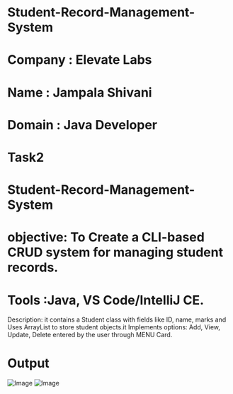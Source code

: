 # Student-Record-Management-System

# Company : Elevate Labs

# Name : Jampala Shivani

# Domain : Java Developer


# Task2

# Student-Record-Management-System

# objective: To Create a CLI-based CRUD system for managing student records.
# Tools :Java, VS Code/IntelliJ CE.

Description: it contains a Student class with fields like ID, name, marks and Uses ArrayList to store student objects.it Implements options: Add, View, Update, Delete entered by the user through MENU Card.

# Output
![Image](https://github.com/user-attachments/assets/c806933c-f1a6-4734-a18e-44bf5002c691)
![Image](https://github.com/user-attachments/assets/bebc1395-5cfa-4f35-b129-362c7bd9b82d)

